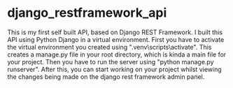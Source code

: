 # django_restframework_api
This is my first self built API, based on  Django REST Framework.
I built this API using Python Django in a virtual environment.
First you have to activate the virtual environment you created using ".venv\scripts\activate". 
This creates a manage.py file in your root directory, which is kinda a main file for your project.
Then you have to run the server using "python manage.py runserver".
After this, you can start working on your project whilst viewing the changes being made on the django rest framework admin panel.
